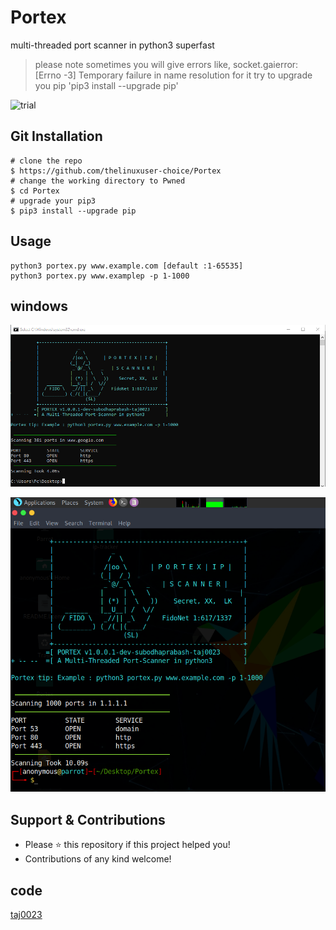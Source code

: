 # Portex
multi-threaded port scanner in python3 superfast
>please note sometimes you will give errors like, socket.gaierror: [Errno -3] Temporary failure in name resolution for it try to upgrade you pip 'pip3 install --upgrade pip'

![trial](assets/MasksOn.gif)


## Git Installation
```
# clone the repo
$ https://github.com/thelinuxuser-choice/Portex
# change the working directory to Pwned
$ cd Portex
# upgrade your pip3
$ pip3 install --upgrade pip

```

## Usage

```
python3 portex.py www.example.com [default :1-65535]
python3 portex.py www.examplep -p 1-1000
```
## windows
<p align="center">
  <img src="/assets/1.png">
</p>
<p align="center">
  <img src="/assets/2.png">
</p>


## Support & Contributions
- Please ⭐️ this repository if this project helped you!
- Contributions of any kind welcome!

## code
[taj0023](https://github.com/taj0023)
